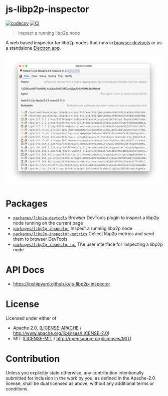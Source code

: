 # js-libp2p-inspector

[![codecov](https://img.shields.io/codecov/c/github/ipshipyard/js-libp2p-inspector.svg?style=flat-square)](https://codecov.io/gh/ipshipyard/js-libp2p-inspector)
[![CI](https://img.shields.io/github/actions/workflow/status/ipshipyard/js-libp2p-inspector/js-test-and-release.yml?branch=main\&style=flat-square)](https://github.com/ipshipyard/js-libp2p-inspector/actions/workflows/js-test-and-release.yml?query=branch%3Amain)

> Inspect a running libp2p node

A web based inspector for libp2p nodes that runs in [browser devtools](https://github.com/ipshipyard/js-libp2p-inspector/tree/main/packages/libp2p-devtools) or as a
standalone [Electron app](https://github.com/ipshipyard/js-libp2p-inspector/tree/main/packages/libp2p-inspector).

![libp2p-inspector running in Electron](https://github.com/ipshipyard/js-libp2p-inspector/blob/main/assets/electron.png)

# Packages

- [`packages/libp2p-devtools`](https://github.com/ipshipyard/js-libp2p-inspector/tree/main/packages/libp2p-devtools) Browser DevTools plugin to inspect a libp2p node running on the current page
- [`packages/libp2p-inspector`](https://github.com/ipshipyard/js-libp2p-inspector/tree/main/packages/libp2p-inspector) Inspect a running libp2p node
- [`packages/libp2p-inspector-metrics`](https://github.com/ipshipyard/js-libp2p-inspector/tree/main/packages/libp2p-inspector-metrics) Collect libp2p metrics and send them to browser DevTools
- [`packages/libp2p-inspector-ui`](https://github.com/ipshipyard/js-libp2p-inspector/tree/main/packages/libp2p-inspector-ui) The user interface for inspecting a libp2p node

# API Docs

- <https://ipshipyard.github.io/js-libp2p-inspector>

# License

Licensed under either of

- Apache 2.0, ([LICENSE-APACHE](https://github.com/ipshipyard/js-libp2p-inspector/blob/main/LICENSE-APACHE) / <http://www.apache.org/licenses/LICENSE-2.0>)
- MIT ([LICENSE-MIT](https://github.com/ipshipyard/js-libp2p-inspector/blob/main/LICENSE-MIT) / <http://opensource.org/licenses/MIT>)

# Contribution

Unless you explicitly state otherwise, any contribution intentionally submitted for inclusion in the work by you, as defined in the Apache-2.0 license, shall be dual licensed as above, without any additional terms or conditions.
